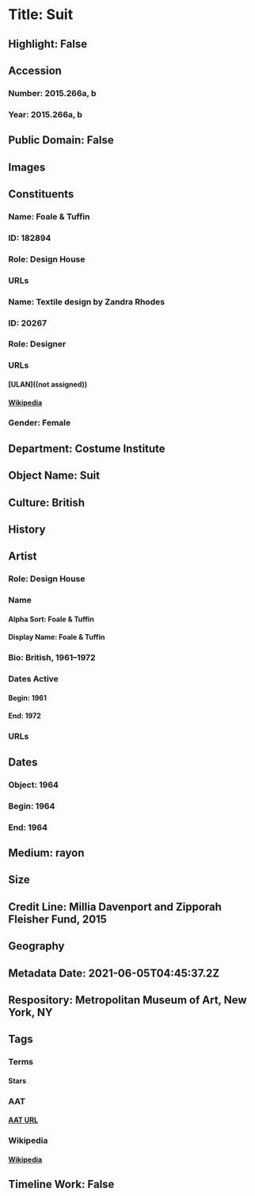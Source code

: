 # Title: Suit
## Highlight: False
## Accession
### Number: 2015.266a, b
### Year: 2015.266a, b
## Public Domain: False
## Images
## Constituents
### Name: Foale &amp; Tuffin
### ID: 182894
### Role: Design House
### URLs
### Name: Textile design by Zandra Rhodes
### ID: 20267
### Role: Designer
### URLs
#### [ULAN]((not assigned))
#### [Wikipedia](https://www.wikidata.org/wiki/Q1995217)
### Gender: Female
## Department: Costume Institute
## Object Name: Suit
## Culture: British
## History
## Artist
### Role: Design House
### Name
#### Alpha Sort: Foale & Tuffin
#### Display Name: Foale & Tuffin
### Bio: British, 1961–1972
### Dates Active
#### Begin: 1961
#### End: 1972
### URLs
## Dates
### Object: 1964
### Begin: 1964
### End: 1964
## Medium: rayon
## Size
## Credit Line: Millia Davenport and Zipporah Fleisher Fund, 2015
## Geography
## Metadata Date: 2021-06-05T04:45:37.2Z
## Respository: Metropolitan Museum of Art, New York, NY
## Tags
### Terms
#### Stars
### AAT
#### [AAT URL](http://vocab.getty.edu/page/aat/300387654)
### Wikipedia
#### [Wikipedia]()
## Timeline Work: False